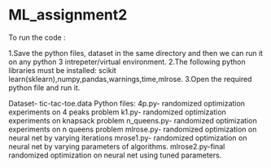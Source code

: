# ML_assignment2
To run the code :

1.Save the python files, dataset in the same directory and then we can run it on any python 3 intrepeter/virtual environment.
2.The following python libraries must be installed: scikit learn(sklearn),numpy,pandas,warnings,time,mlrose.
3.Open the required python file and run it.

Dataset- tic-tac-toe.data
Python files:
4p.py- randomized optimization experiments on 4 peaks problem
k1.py- randomized optimization experiments on knapsack problem
n_queens.py- randomized optimization experiments on n queens problem
mlrose.py- randomized optimization on neural net by varying iterations
mrose1.py- randomized optimization on neural net by varying parameters of algorithms.
mlrose2.py-final randomized optimization on neural net using tuned parameters. 

  
